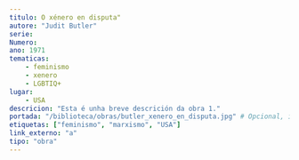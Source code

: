 ```yaml
---
titulo: O xénero en disputa"
autore: "Judit Butler"
serie:
Numero:
ano: 1971
tematicas:
    - feminismo
    - xenero
    - LGBTIQ+
lugar:
    - USA
descricion: "Esta é unha breve descrición da obra 1."
portada: "/biblioteca/obras/butler_xenero_en_disputa.jpg" # Opcional, imaxe da portada
etiquetas: ["feminismo", "marxismo", "USA"]
link_externo: "a"
tipo: "obra"
---
```

